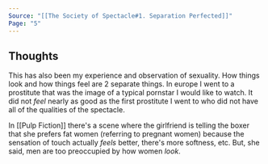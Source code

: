 ```yaml
---
Source: "[[The Society of Spectacle#1. Separation Perfected]]"
Page: "5"
---
```

## Thoughts
This has also been my experience and observation of sexuality. How things look and how things feel are 2 separate things. In europe I went to a prostitute that was the image of a typical pornstar I would like to watch. It did not *feel* nearly as good as the first prostitute I went to who did not have all of the qualities of the spectacle.

In [[Pulp Fiction]] there's a scene where the girlfriend is telling the boxer that she prefers fat women (referring to pregnant women) because the sensation of touch actually *feels* better, there's more softness, etc. But, she said, men are too preoccupied by how women *look*. 